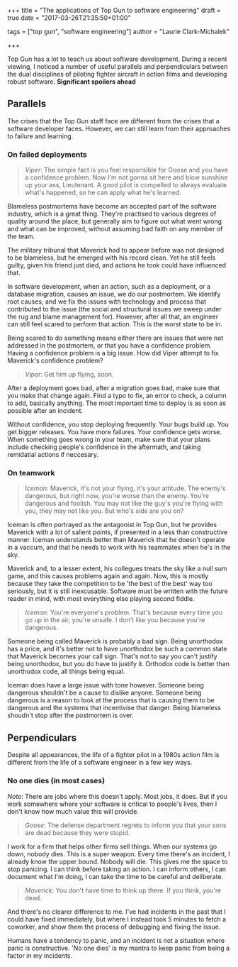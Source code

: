 +++
title = "The applications of Top Gun to software engineering"
draft = true
date = "2017-03-26T21:35:50+01:00"

tags = ["top gun", "software engineering"]
author = "Laurie Clark-Michalek"

+++

Top Gun has a lot to teach us about software development. During a recent
viewing, I noticed a number of useful parallels and perpendiculars between the
dual disciplines of piloting fighter aircraft in action films and developing
robust software. **Significant spoilers ahead**

## Parallels

The crises that the Top Gun staff face are different from the crises that a
software developer faces. However, we can still learn from their approaches to
failure and learning.

### On failed deployments

> *Viper*: The simple fact is you feel responsible for Goose and you have a confidence problem. Now I'm not gonna sit here and blow sunshine up your ass, Lieutenant. A good pilot is compelled to always evaluate what's happened, so he can apply what he's learned.

Blameless postmortems have become an accepted part of the software industry,
which is a great thing. They're practised to various degrees of quality around
the place, but generally aim to figure out what went wrong and what can be
improved, without assuming bad faith on any member of the team.

The military tribunal that Maverick had to appear before was not designed to be
blameless, but he emerged with his record clean. Yet he still feels guilty,
given his friend just died, and actions he took could have influenced that.

In software development, when an action, such as a deployment, or a database
migration, causes an issue, we do our postmortem. We identify root causes, and
we fix the issues with technology and process that contributed to the issue (the
social and structural issues we sweep under the rug and blame management for).
However, after all that, an engineer can still feel scared to perform that
action. This is the worst state to be in.

Being scared to do something means either there are issues that were not
addressed in the postmortem, or that you have a confidence problem. Having a
confidence problem is a big issue. How did Viper attempt to fix Maverick's
confidence problem?

> *Viper*: Get him up flying, soon.

After a deployment goes bad, after a migration goes bad, make sure that you make
that change again. Find a typo to fix, an error to check, a column to add,
basically anything. The most important time to deploy is as soon as possible
after an incident.

Without confidence, you stop deploying frequently. Your bugs build up. You get
bigger releases. You have more failures. Your confidence gets worse. When
something goes wrong in your team, make sure that your plans include checking
people's confidence in the aftermath, and taking remidatial actions if
neccesary.

### On teamwork

> *Iceman*: Maverick, it's not your flying, it's your attitude. The enemy's dangerous, but right now, you're worse than the enemy. You're dangerous and foolish. You may not like the guy's you're flying with you, they may not like you. But who's side are you on?

Iceman is often portrayed as the antagonist in Top Gun, but he provides Maverick
with a lot of salient points, if presented in a less than constructive manner.
Iceman understands better than Maverick that he doesn't operate in a vaccum, and
that he needs to work with his teammates when he's in the sky.

Maverick and, to a lesser extent, his collegues treats the sky like a null sum
game, and this causes problems again and again. Now, this is mostly because they
take the competition to be 'the best of the best' way too seriously, but it is
still inexcusable. Software must be written with the future reader in mind, with
most everything else playing second fiddle.

> *Iceman*: You're everyone's problem. That's because every time you go up in the air, you're unsafe. I don't like you because you're dangerous.

Someone being called Maverick is probably a bad sign. Being unorthodox has a
price, and it's better not to have unorthodox be such a common state that
Maverick becomes your call sign. That's not to say you can't justify being
unorthodox, but you do have to justify it. Orthodox code is better than
unorthodox code, all things being equal.

Iceman does have a large issue with tone however. Someone being dangerous
shouldn't be a cause to dislike anyone. Someone being dangerous is a reason to
look at the process that is causing them to be dangerous and the systems that
incentivise that danger. Being blameless shoudn't stop after the postmortem is
over.

## Perpendiculars

Despite all appearances, the life of a fighter pilot in a 1980s action film is
different from the life of a software engineer in a few key ways.

### No one dies (in most cases)

*Note*: There are jobs where this doesn't apply. Most jobs, it does. But if you
work somewhere where your software is critical to people's lives, then I don't
know how much value this will provide.

> *Goose*: The defense department regrets to inform you that your sons are dead because they were stupid.

I work for a firm that helps other firms sell things. When our systems go down,
nobody dies. This is a super weapon. Every time there's an incident, I already
know the upper bound. Nobody will die. This gives me the space to stop panicing.
I can think before taking an action. I can inform others, I can document what
I'm doing, I can take the time to be careful and deliberate.

> *Maverick*: You don't have time to think up there. If you think, you're dead.

And there's no clearer difference to me. I've had incidents in the past that I
could have fixed immediately, but where I instead took 5 minutes to fetch a
coworker, and show them the process of debugging and fixing the issue.

Humans have a tendency to panic, and an incident is not a situation where panic
is constructive. 'No one dies' is my mantra to keep panic from being a factor in
my incidents.
